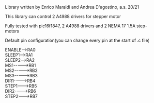  Library written by Enrico Maraldi and Andrea D'agostino, a.s. 20/21
 
 This library can control 2 A4988 drivers for stepper motor
 
 Fully tested with pic16f1847, 2 A4988 drivers and 2 NEMA 17 1.5A step-motors
 	
 Default pin configuration(you can change every pin at the start of .c file)
               		   
   ENABLE-->RA0          
   SLEEP1-->RA1              
   SLEEP2-->RA2                
   MS1----->RB1                 
   MS2----->RB2                 
   MS3----->RB3                 
   DIR1---->RB4                     
   STEP1--->RB5                 
   DIR2---->RB6    
   STEP2--->RB7
